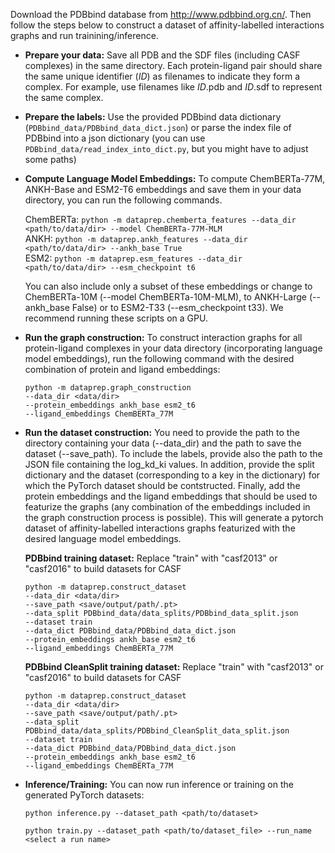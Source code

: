 Download the PDBbind database from http://www.pdbbind.org.cn/. Then follow the steps below to construct a dataset of affinity-labelled interactions graphs and run trainining/inference. 

* **Prepare your data:** Save all PDB and the SDF files (including CASF complexes) in the same directory. Each protein-ligand pair should share the same unique identifier (_ID_) as filenames to indicate they form a complex. For example, use filenames like _ID_.pdb and _ID_.sdf to represent the same complex.
* **Prepare the labels:** Use the provided PDBbind data dictionary (`PDBbind_data/PDBbind_data_dict.json`) or parse the index file of PDBbind into a json dictionary (you can use `PDBbind_data/read_index_into_dict.py`, but you might have to adjust some paths)

* **Compute Language Model Embeddings:** To compute ChemBERTa-77M, ANKH-Base and ESM2-T6 embeddings and save them in your data directory, you can run the following commands. 

    ChemBERTa:     ```python -m dataprep.chemberta_features --data_dir <path/to/data/dir> --model ChemBERTa-77M-MLM``` <br />
    ANKH:          ```python -m dataprep.ankh_features --data_dir <path/to/data/dir> --ankh_base True``` <br />
    ESM2:          ```python -m dataprep.esm_features --data_dir <path/to/data/dir> --esm_checkpoint t6``` <br />

    You can also include only a subset of these embeddings or change to ChemBERTa-10M (--model ChemBERTa-10M-MLM), to ANKH-Large (--ankh_base False) or 
    to ESM2-T33 (--esm_checkpoint t33). We recommend running these scripts on a GPU.
  
* **Run the graph construction:** To construct interaction graphs for all protein-ligand complexes in your data directory (incorporating language model embeddings), run the following command with the desired combination of protein and ligand embeddings:

    ```
    python -m dataprep.graph_construction
    --data_dir <data/dir>
    --protein_embeddings ankh_base esm2_t6
    --ligand_embeddings ChemBERTa_77M
    ```
  
* **Run the dataset construction:** You need to provide the path to the directory containing your data (--data_dir) and the path to save the dataset (--save_path). To include the labels, provide also the path to the JSON file containing the log_kd_ki values. In addition, provide the split dictionary and the dataset (corresponding to a key in the dictionary) for which the PyTorch dataset should be contstructed. Finally, add the protein embeddings and the ligand embeddings that should be used to featurize the graphs (any combination of the embeddings included in the graph construction process is possible). This will generate a pytorch dataset of affinity-labelled interactions graphs featurized with the desired language model embeddings.

    **PDBbind training dataset:** Replace "train" with "casf2013" or "casf2016" to build datasets for CASF
    ```
    python -m dataprep.construct_dataset
    --data_dir <data/dir> 
    --save_path <save/output/path/.pt>
    --data_split PDBbind_data/data_splits/PDBbind_data_split.json
    --dataset train
    --data_dict PDBbind_data/PDBbind_data_dict.json 
    --protein_embeddings ankh_base esm2_t6
    --ligand_embeddings ChemBERTa_77M
    ```
    
    **PDBbind CleanSplit training dataset:** Replace "train" with "casf2013" or "casf2016" to build datasets for CASF
    ```
    python -m dataprep.construct_dataset
    --data_dir <data/dir> 
    --save_path <save/output/path/.pt>
    --data_split PDBbind_data/data_splits/PDBbind_CleanSplit_data_split.json
    --dataset train
    --data_dict PDBbind_data/PDBbind_data_dict.json 
    --protein_embeddings ankh_base esm2_t6
    --ligand_embeddings ChemBERTa_77M
    ```

  
* **Inference/Training:** You can now run inference or training on the generated PyTorch datasets:
    ```
    python inference.py --dataset_path <path/to/dataset>
    ```
    ```
    python train.py --dataset_path <path/to/dataset_file> --run_name <select a run name>
    ```
